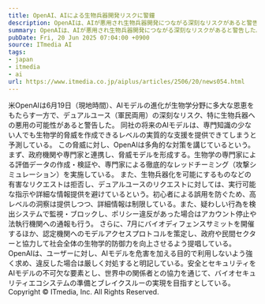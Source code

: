 ```yaml
---
title: OpenAI、AIによる生物兵器開発リスクに警鐘
description: OpenAIは、AIが悪用され生物兵器開発につながる深刻なリスクがあると警告した。同社の将来のAIモデルは専門知識のない人物による生物学的脅威の作成を可能にする恐れがあるという。有害リクエストの拒否や専門家との連携、疑わしい行為の監視などの多角的な対策を講じ、社会全体の防御力向上も提唱している。
summary: OpenAIは、AIが悪用され生物兵器開発につながる深刻なリスクがあると警告した。同社の将来のAIモデルは専門知識のない人物による生物学的脅威の作成を可能にする恐れがあるという。有害リクエストの拒否や専門家との連携、疑わしい行為の監視などの
pubDate: Fri, 20 Jun 2025 07:04:00 +0900
source: ITmedia AI
tags:
- japan
- itmedia
- ai
url: https://www.itmedia.co.jp/aiplus/articles/2506/20/news054.html
---
```


米OpenAIは6月19日（現地時間）、AIモデルの進化が生物学分野に多大な恩恵をもたらす一方で、デュアルユース（軍民両用）の深刻なリスク、特に生物兵器への悪用の可能性があると警告した。
同社の将来のAIモデルは、専門知識の少ない人でも生物学的脅威を作成できるレベルの実質的な支援を提供できてしまうと予測している。
この脅威に対し、OpenAIは多角的な対策を講じているという。
まず、政府機関や専門家と連携し、脅威モデルを形成する。生物学の専門家による評価データの作成・検証や、専門家による徹底的なレッドチーミング（攻撃シミュレーション）を実施している。
また、生物兵器化を可能にするものなどの有害なリクエストは拒否し、デュアルユースのリクエストに対しては、実行可能な指示や詳細な情報提供を避けているという。初心者による誤用を防ぐため、高レベルの洞察は提供しつつ、詳細情報は制限している。また、疑わしい行為を検出システムで監視・ブロックし、ポリシー違反があった場合はアカウント停止や法執行機関への通報も行う。
さらに、7月にバイオディフェンスサミットを開催するほか、認定機関へのモデルアクセスプロトコルを策定し、政府や民間セクターと協力して社会全体の生物学的防御力を向上させるよう提唱している。
OpenAIは、ユーザーに対し、AIモデルを危害を加える目的で利用しないよう強く求め、違反した場合は厳しく対処すると明記している。安全とセキュリティをAIモデルの不可欠な要素とし、世界中の関係者との協力を通じて、バイオセキュリティエコシステムの準備とブレイクスルーの実現を目指すとしている。
Copyright © ITmedia, Inc. All Rights Reserved.